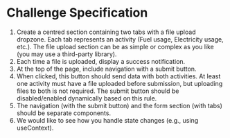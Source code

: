 # Challenge Specification
1. Create a centred section containing two tabs with a file upload dropzone.
Each tab represents an activity (Fuel usage, Electricity usage, etc.).
The file upload section can be as simple or complex as you like (you may
use a third-party library).
2. Each time a file is uploaded, display a success notification.
3. At the top of the page, include navigation with a submit button.
4. When clicked, this button should send data with both activities.
At least one activity must have a file uploaded before submission, but
uploading files to both is not required.
The submit button should be disabled/enabled dynamically based on this
rule.
5. The navigation (with the submit button) and the form section (with tabs)
should be separate components.
6. We would like to see how you handle state changes (e.g., using
useContext).

